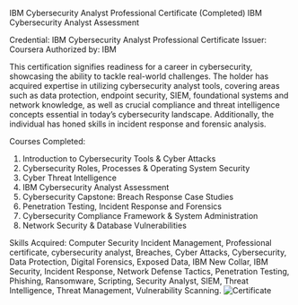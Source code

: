 IBM Cybersecurity Analyst Professional Certificate (Completed)
IBM Cybersecurity Analyst Assessment

Credential: IBM Cybersecurity Analyst Professional Certificate
Issuer: Coursera
Authorized by: IBM

This certification signifies readiness for a career in cybersecurity, showcasing the ability to tackle real-world challenges. The holder has acquired expertise in utilizing cybersecurity analyst tools, covering areas such as data protection, endpoint security, SIEM, foundational systems and network knowledge, as well as crucial compliance and threat intelligence concepts essential in today’s cybersecurity landscape. Additionally, the individual has honed skills in incident response and forensic analysis.

Courses Completed:
1. Introduction to Cybersecurity Tools & Cyber Attacks
2. Cybersecurity Roles, Processes & Operating System Security
3. Cyber Threat Intelligence
4. IBM Cybersecurity Analyst Assessment
5. Cybersecurity Capstone: Breach Response Case Studies
6. Penetration Testing, Incident Response and Forensics
7. Cybersecurity Compliance Framework & System Administration
8. Network Security & Database Vulnerabilities

Skills Acquired:
Computer Security Incident Management, Professional certificate, cybersecurity analyst, Breaches, Cyber Attacks, Cybersecurity, Data Protection, Digital Forensics, Exposed Data, IBM New Collar, IBM Security, Incident Response, Network Defense Tactics, Penetration Testing, Phishing, Ransomware, Scripting, Security Analyst, SIEM, Threat Intelligence, Threat Management, Vulnerability Scanning.
![Certificate](https://s3.amazonaws.com/coursera_assets/meta_images/generated/CERTIFICATE_LANDING_PAGE/CERTIFICATE_LANDING_PAGE~TZMUVDEHLNQL/TZMUVDEHLNQL-large.png)
